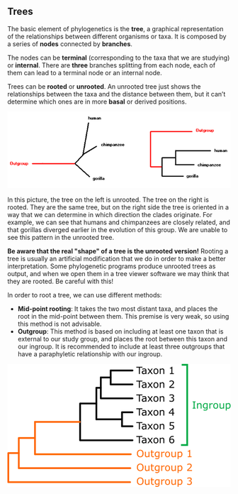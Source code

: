 ## Trees

The basic element of phylogenetics is the **tree**, a graphical representation of the relationships between different organisms or taxa. It is composed by a series of **nodes** connected by **branches**.

The nodes can be **terminal** (corresponding to the taxa that we are studying) or **internal**. There are **three** branches splitting from each node, each of them can lead to a terminal node or an internal node.

Trees can be **rooted** or **unrooted**. An unrooted tree just shows the relationships between the taxa and the distance between them, but it can’t determine which ones are in more **basal** or derived positions.

![Trees](01-Tree_rooted_vs_unrooted.png)

In this picture, the tree on the left is unrooted. The tree on the right is rooted. They are the same tree, but on the right side the tree is oriented in a way that we can determine in which direction the clades originate. For example, we can see that humans and chimpanzees are closely related, and that gorillas diverged earlier in the evolution of this group. We are unable to see this pattern in the unrooted tree.

**Be aware that the real "shape" of a tree is the unrooted version!** Rooting a tree is usually an artificial modification that we do in order to make a better interpretation. Some phylogenetic programs produce unrooted trees as output, and when we open them in a tree viewer software we may think that they are rooted. Be careful with this!

In order to root a tree, we can use different methods:

- **Mid-point rooting**: It takes the two most distant taxa, and places the root in the mid-point between them. This premise is very weak, so using this method is not advisable.
- **Outgroup**: This method is based on including at least one taxon that is external to our study group, and places the root between this taxon and our ingroup. It is recommended to include at least three outgroups that have a paraphyletic relationship with our ingroup.

![Outgroups](01-Outgroups.png)

